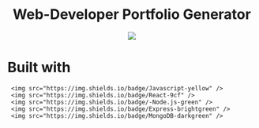 <h1 align="center">Web-Developer Portfolio Generator</h1>

<p align="center">
 <img src="https://user-images.githubusercontent.com/110999043/210457945-9523ce47-645b-4566-9c33-e88d0ec94794.PNG"/>

<p align="center">



  # Built with

     <img src="https://img.shields.io/badge/Javascript-yellow" />
     <img src="https://img.shields.io/badge/React-9cf" />
     <img src="https://img.shields.io/badge/-Node.js-green" />
     <img src="https://img.shields.io/badge/Express-brightgreen" />
     <img src="https://img.shields.io/badge/MongoDB-darkgreen" />


